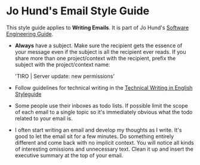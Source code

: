 Jo Hund's Email Style Guide
===========================

This style guide applies to **Writing Emails**. It is part of Jo Hund's
[Software Engineering Guide](http://github.com/jhund/software_engineering_guide).

* **Always** have a subject. Make sure the recipient gets the essence of your message even if the
  subject is all the recipient ever reads. If you share more than one project/context with the
  recipient, prefix the subject with the project/context name:
    
  'TIRO | Server update: new permissions'
    
* Follow guidelines for technical writing in the
  [Technical Writing in English Styleguide](technical_writing_english.md)
* Some people use their inboxes as todo lists. If possible limit the scope of each email to a
  single topic so it's immediately obvious what the todo related to your email is.
* I often start writing an email and develop my thoughts as I write. It's good to let the email sit
  for a few minutes. Do something entirely different and come back with no implicit context. You
  will notice all kinds of interesting omissions and unnecessary text. Clean it up and insert the
  executive summary at the top of your email.
